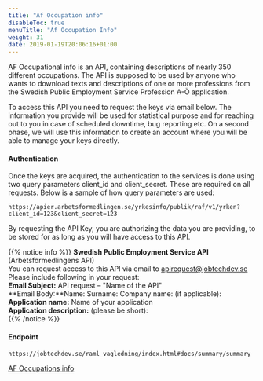 ```yaml
---
title: "Af Occupation info"
disableToc: true
menuTitle: "Af Occupation Info"
weight: 31
date: 2019-01-19T20:06:16+01:00
---
```


AF Occupational info is an API, containing descriptions of nearly 350 different occupations. The API is supposed to be used by anyone who wants to download texts and descriptions of one or more professions from the Swedish Public Employment Service Profession A-Ö application.

To access this API you need to request the keys via email below. The information you provide will be used for statistical purpose and for reaching out to you in case of scheduled downtime, bug reporting etc. On a second phase, we will use this information to create an account where you will be able to manage your keys directly.


#### Authentication
Once the keys are acquired, the authentication to the services is done using two query parameters client_id and client_secret. These are required on all requests. Below is a sample of how query parameters are used:
````
https://apier.arbetsformedlingen.se/yrkesinfo/publik/raf/v1/yrken?client_id=123&client_secret=123
````
By requesting the API Key, you are authorizing the data you are providing, to be stored for as long as you will have access to this API.

{{% notice info %}}
**Swedish Public Employment Service API** (Arbetsförmedlingens API)  
You can request access to this API via email to <apirequest@jobtechdev.se>  
Please include following in your request:  
**Email Subject:** API request – "Name of the API"  
**Email Body:**Name:  Surname:  Company name: (if applicable):  
**Application name:** Name of your application  
**Application description:** (please be short):  
{{% /notice %}}
#### Endpoint
````
https://jobtechdev.se/raml_vagledning/index.html#docs/summary/summary
````

[AF Occupations info ](/raml_vagledning/index.html#docs/summary/summary)
